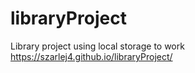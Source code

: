 # libraryProject
Library project using local storage to work
https://szarlej4.github.io/libraryProject/
